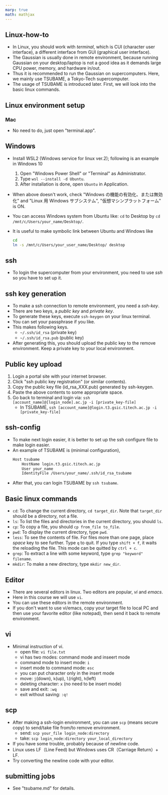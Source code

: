 ```yaml
---
marp: true
math: mathjax
---
```

<!-- headingDivider: 2 -->

## Linux-how-to
* In Linux, you should work with *terminal*, which is CUI (character user interface), a different interface from GUI (graphical user interface).
* The Gaussian is usually done in remote environment, because running Gaussian on your desktop/laptop is not a good idea as it demands large CPU power, memory, and hardware in/out.
* Thus it is recommended to run the Gaussian on supercomputers. Here, we mainly use TSUBAME, a Tokyo-Tech supercomputer.
* The usage of TSUBAME is introduced later. First, we will look into the basic linux commands.

## Linux environment setup
### Mac
* No need to do, just open "terminal.app".

## Windows
* Install WSL2 (Windows service for linux ver.2); following is an example in Windows 10
    1. Open "Windows Power Shell" or "Terminal" as Administrator.
    2. Type `wsl --install -d Ubuntu`.
    3. After installation is done, open `Ubuntu` in Application.

* When above doesn't work, check "Windows の機能の有効化、または無効化" and "Linux 用 Windows サブシステム", "仮想マシンプラットフォーム" is ON.

* You can access Windows system from Ubuntu like: `cd` to Desktop by `cd /mnt/c/Users/your_name/Desktop/`.
* It is useful to make symbolic link between Ubuntu and Windows like
    ```bash
    cd
    ln -s /mnt/c/Users/your_user_name/Desktop/ desktop
    ```

## ssh
* To login the supercomputer from your environment, you need to use *ssh* so you have to set up it.

## ssh key generation
* To make a ssh connection to remote environment, you need a *ssh-key*.
* There are two keys, a *public key* and  *private key*.
* To generate these keys, execute `ssh-keygen` on your linux terminal.
* You can set your passphrase if you like.
* This makes following keys.
    + `~/.ssh/id_rsa` (private key)
    + `~/.ssh/id_rsa.pub` (public key)
* After generating this, you should upload the public key to the remove environment. Keep a private key to your local environment.

## Public key upload
1. Login a portal site with your internet browser.
2. Click "ssh public key registration" (or similar contents).
3. Copy the public key file (id_rsa_XXX.pub) generated by ssh-keygen.
4. Paste the above contents to some appropriate space.
5. Go back to terminal and login via: `ssh [account_name]@[login_node].ac.jp -i [private_key-file]`
    * In TSUBAME, `ssh [account_name]@login.t3.gsic.titech.ac.jp -i [private_key-file]`

## ssh-config
* To make next login easier, it is better to set up the ssh configure file to make login easier.
* An example of TSUBAME is (minimal configuration),
    ```bash
    Host tsubame
        HostName login.t3.gsic.titech.ac.jp
        User your_name
        IdentityFile /Users/your_name/.ssh/id_rsa_tsubame
    ```
* After that, you can login TSUBAME by `ssh tsubame`.

## Basic linux commands
* `cd`: To change the current directory, `cd target_dir`. Note that `target_dir` should be a directory, not a file.
* `ls`: To list the files and directories in the current directory, you should `ls`.
* `cp`: To copy a file, you should `cp from_file to_file`.
* `pwd`: To display the current directory, type `pwd`.
* `less`: To see the contents of file. For files more than one page, place *space* key to see further. Type `q` to quit. If you type `shift + f`, it waits the reloading the file. This mode can be quitted by `ctrl + c`.
* `grep`: To extract a line with some keyword, type `grep "keyword" filename`.
* `mkdir`: To make a new directory, type `mkdir new_dir`.

## Editor
* There are several editors in linux. Two editors are popular, *vi* and *emacs*.
* Here in this course we will use `vi`.
* You can use these editors in the remote environment.
* If you don't want to use vi/emacs, copy your target file to local PC and then use your favorite editor (like notepad), then send it back to remote environment.

## vi
* Minimal instruction of vi.
    * open file: `vi file.txt`
    * vi has two modes: command mode and inseert mode
    * command mode to insert mode: `i`
    * insert mode to command mode: `esc`
    * you can put character only in the insert mode
    * move: `j`(down), `k`(up), `l`(right), `h`(left)
    * deleting character: `x` (no need to be insert mode)
    * save and exit: `:wq`
    * exit without saving: `:q!`

## scp
* After making a ssh-login environment, you can use `scp` (means secure copy) to send/take file from/to remove environment.
    * send: `scp your_file login_node:directory`
    * take: `scp login_node:directory your_local_directory`
* If you have some trouble, probably because of newline code.
* Linux uses LF（Line Feed) but Windows uses CR（Carriage Return）+ LF.
* Try converting the newline code with your editor.

## submitting jobs
* See "tsubame.md" for details.